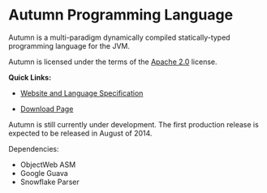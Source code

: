 Autumn Programming Language
======

Autumn is a multi-paradigm dynamically compiled statically-typed programming language for the JVM.

Autumn is licensed under the terms of the [Apache 2.0](http://www.apache.org/licenses/LICENSE-2.0) license. 

**Quick Links:**

+ [Website and Language Specification](http://mackenzie-high.github.io/autumn/)

+ [Download Page](http://mackenzie-high.github.io/autumn/TextPage.html?page=Downloads)


Autumn is still currently under development. The first production release is expected to be released in August of 2014.

Dependencies:
+ ObjectWeb ASM
+ Google Guava
+ Snowflake Parser
